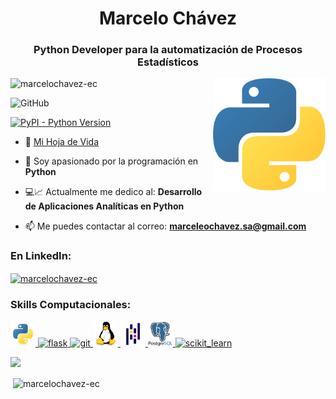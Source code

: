 <h1 align="center">Marcelo Chávez</h1>
<h3 align="center">Python Developer para la automatización de Procesos Estadísticos</h3>
<img align="right" alt="Coding" width="180" src="/documentos/python_logo.png">

<p align="left"> <img src="https://komarev.com/ghpvc/?username=marcelochavez-ec&label=Profile%20views&color=0e75b6&style=flat" alt="marcelochavez-ec"/></p>

![GitHub](https://img.shields.io/github/license/marcelochavez-ec/marcelochavez-ec)

[![PyPI - Python Version](https://img.shields.io/pypi/pyversions/dash.svg?color=dark-green)](https://github.com/marcelochavez-ec/)
 
- 🔭 <a target="_blank" href="documentos/CV - Marcelo Chávez.pdf">Mi Hoja de Vida</a>

- 🐍 Soy apasionado por la programación en **Python**

- 💻📈 Actualmente me dedico al: **Desarrollo de Aplicaciones Analíticas en Python**

- 📫 Me puedes contactar al correo: **marceleochavez.sa@gmail.com**

<h3 align="left">En LinkedIn:</h3>
<p align="left">
 
<a href="https://www.linkedin.com/in/marcelochavezec/" target="blank"><img align="center" src="https://raw.githubusercontent.com/rahuldkjain/github-profile-readme-generator/master/src/images/icons/Social/linked-in-alt.svg" alt="marcelochavez-ec" height="30" width="40" /></a>
</p>

<h3 align="left">Skills Computacionales:</h3>
<p align="left"> <a href="https://www.python.org" target="_blank" rel="noreferrer"> <img src="https://raw.githubusercontent.com/devicons/devicon/master/icons/python/python-original.svg" alt="python" width="40" height="40"/> </a> <a href="https://flask.palletsprojects.com/" target="_blank" rel="noreferrer"> <img src="https://www.vectorlogo.zone/logos/pocoo_flask/pocoo_flask-icon.svg" alt="flask" width="40" height="40"/> </a> <a href="https://git-scm.com/" target="_blank" rel="noreferrer"> <img src="https://www.vectorlogo.zone/logos/git-scm/git-scm-icon.svg" alt="git" width="40" height="40"/> </a> <a href="https://www.linux.org/" target="_blank" rel="noreferrer"> <img src="https://raw.githubusercontent.com/devicons/devicon/master/icons/linux/linux-original.svg" alt="linux" width="40" height="40"/> </a> <a href="https://pandas.pydata.org/" target="_blank" rel="noreferrer"> <img src="https://raw.githubusercontent.com/devicons/devicon/2ae2a900d2f041da66e950e4d48052658d850630/icons/pandas/pandas-original.svg" alt="pandas" width="40" height="40"/> </a> <a href="https://www.postgresql.org" target="_blank" rel="noreferrer"> <img src="https://raw.githubusercontent.com/devicons/devicon/master/icons/postgresql/postgresql-original-wordmark.svg" alt="postgresql" width="40" height="40"/> </a> <a href="https://scikit-learn.org/" target="_blank" rel="noreferrer"> <img src="https://upload.wikimedia.org/wikipedia/commons/0/05/Scikit_learn_logo_small.svg" alt="scikit_learn" width="40" height="40"/> </a> </p><img src='https://dash.gallery/Manager/portals_data/default/logo_8a3aad42-392d-11ed-becf-0242ac110014.png' height='40' />

<p>&nbsp;<img align="center" src="https://github-readme-stats-sigma-five.vercel.app/api/top-langs/?username=marcelochavez-ec&show_icons=true&locale=en" alt="marcelochavez-ec"/></p>
